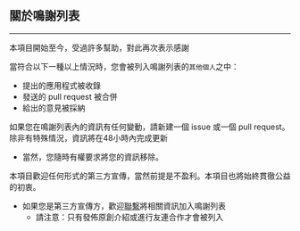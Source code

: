 ## 關於鳴謝列表

---

本項目開始至今，受過許多幫助，對此再次表示感謝

當符合以下一種以上情況時，您會被列入鳴謝列表的`其他個人`之中：
* 提出的應用程式被收錄
* 發送的 pull request 被合併
* 給出的意見被採納

如果您在鳴謝列表內的資訊有任何變動，請新建一個 issue 或一個 pull request。除非有特殊情況，資訊將在48小時內完成更新
* 當然，您隨時有權要求將您的資訊移除。

本項目歡迎任何形式的第三方宣傳，當然前提是不盈利。本項目也將始終貫徹公益的初衷。
* 如果您是第三方宣傳方，歡迎[聯繫](mailto:public@amazingapps.org)將相關資訊加入鳴謝列表
    * 請注意：只有發佈原創介紹或進行友連合作才會被列入
